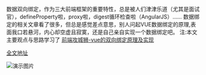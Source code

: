 数据双向绑定，作为三大前端框架的重要特性，总是被人们津津乐道（尤其是面试官），defineProperty啦，proxy啦，digest循环检查啦（AngularJS）……
数据绑定的相关文章看了很多，但总是感觉差点意思，别人问起VUE数据绑定的原理,表面我口若悬河，内心却空虚且寂寞，还是自己亲自实现一个数据绑定吧。
注:本文主要观点与思路学习了 [前端攻城狮-vue的双向绑定原理及实现](https://www.cnblogs.com/canfoo/p/6891868.html)

[全文地址](https://www.xr1228.com/post/databind/)

![演示图片](https://www.xr1228.com//post-images/1591757508655.gif)

